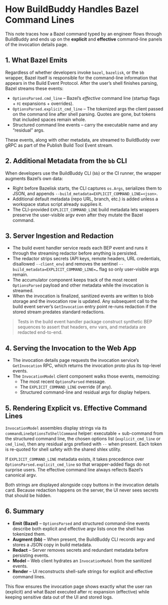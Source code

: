 # How BuildBuddy Handles Bazel Command Lines

This note traces how a Bazel command typed by an engineer flows through BuildBuddy and ends up on the **explicit** and **effective** command-line panels of the invocation details page.

## 1. What Bazel Emits

Regardless of whether developers invoke `bazel`, `bazelisk`, or the `bb` wrapper, Bazel itself is responsible for the command-line information that appears in the Build Event Protocol. After the user’s shell finishes parsing, Bazel streams these events:

* `OptionsParsed.cmd_line` – Bazel’s *effective* command line (startup flags + rc expansions + overrides).
* `OptionsParsed.explicit_cmd_line` – The tokenized args the client passed on the command line after shell parsing. Quotes are gone, but tokens that included spaces remain whole.
* Structured command line events – carry the executable name and any “residual” args.

These events, along with other metadata, are streamed to BuildBuddy over gRPC as part of the Publish Build Tool Event stream.

## 2. Additional Metadata from the `bb` CLI

When developers use the BuildBuddy CLI (`bb`) or the CI runner, the wrapper augments Bazel’s own data:

* Right before Bazelisk starts, the CLI captures `os.Args`, serializes them to JSON, and appends `--build_metadata=EXPLICIT_COMMAND_LINE=<json>`.
* Additional default metadata (repo URL, branch, etc.) is added unless a workspace status script already supplies it.
* The CLI-provided `EXPLICIT_COMMAND_LINE` build metadata lets wrappers preserve the user-visible argv even after they mutate the Bazel command.

## 3. Server Ingestion and Redaction

* The build event handler service reads each BEP event and runs it through the streaming redactor before anything is persisted.
* The redactor strips secrets (API keys, remote headers, URL credentials, disallowed `--client_env`) and removes the sentinel `--build_metadata=EXPLICIT_COMMAND_LINE=…` flag so only user-visible args remain.
* The accumulator component keeps track of the most recent `OptionsParsed` payload and other metadata while the invocation is streamed.
* When the invocation is finalized, sanitized events are written to blob storage and the invocation row is updated. Any subsequent call to the build event server’s `GetInvocation` entry point re-runs redaction if the stored stream predates standard redactions.

> Tests in the build event handler package construct synthetic BEP sequences to assert that headers, env vars, and metadata are redacted end-to-end.

## 4. Serving the Invocation to the Web App

* The invocation details page requests the invocation service’s `GetInvocation` RPC, which returns the invocation proto plus its top-level events.
* The `InvocationModel` client component walks those events, memoizing:
  * The most recent `OptionsParsed` message.
  * The `EXPLICIT_COMMAND_LINE` override (if any).
  * Structured command-line and residual args for display helpers.

## 5. Rendering Explicit vs. Effective Command Lines

`InvocationModel` assembles display strings via its `commandLineOptionsToShellCommand` helper: executable + sub-command from the structured command line, the chosen options list (`explicit_cmd_line` or `cmd_line`), then any residual args prefixed with `--` when present. Each token is re-quoted for shell safety with the shared shlex utility.

If `EXPLICIT_COMMAND_LINE` metadata exists, it takes precedence over `OptionsParsed.explicit_cmd_line` so that wrapper-added flags do not surprise users. The effective command line always reflects Bazel’s canonical argv.

Both strings are displayed alongside copy buttons in the invocation details card. Because redaction happens on the server, the UI never sees secrets that should be hidden.

## 6. Summary

* **Emit (Bazel)** – `OptionsParsed` and structured command-line events describe both explicit and effective argv lists once the shell has tokenized them.
* **Augment (bb)** – When present, the BuildBuddy CLI records argv and stores a JSON copy in build metadata.
* **Redact** – Server removes secrets and redundant metadata before persisting events.
* **Model** – Web client hydrates an `InvocationModel` from the sanitized events.
* **Render** – UI reconstructs shell-safe strings for explicit and effective command lines.

This flow ensures the invocation page shows exactly what the user ran (explicit) and what Bazel executed after rc expansion (effective) while keeping sensitive data out of the UI and stored logs.
